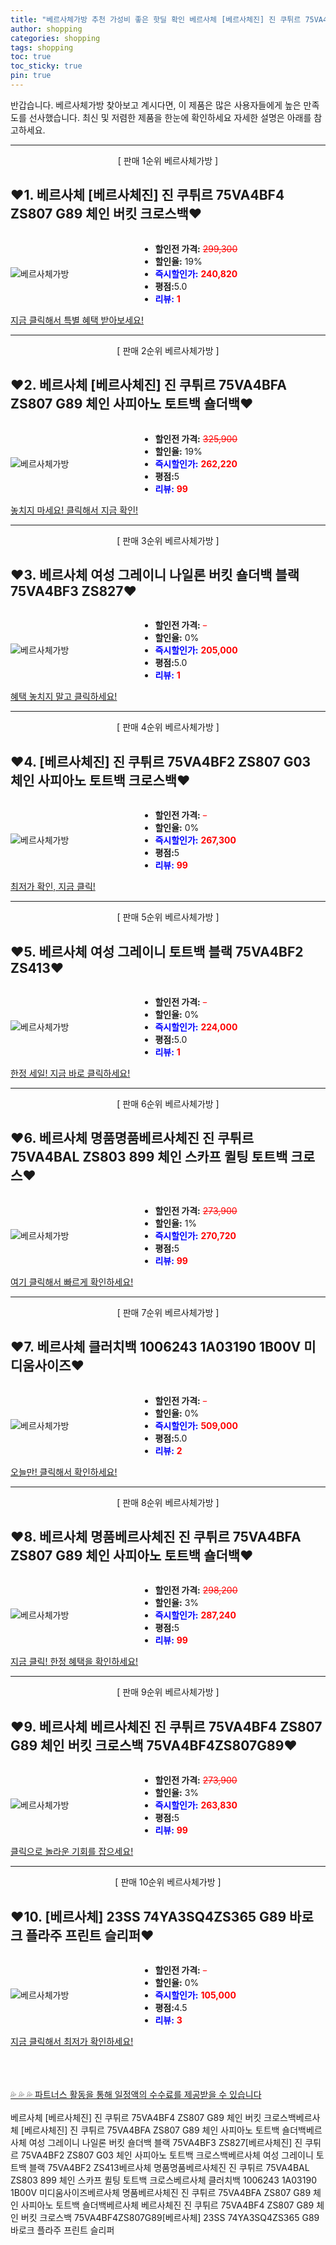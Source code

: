 ```yaml
---
title: "베르사체가방 추천 가성비 좋은 핫딜 확인 베르사체 [베르사체진] 진 쿠튀르 75VA4BF4"
author: shopping
categories: shopping
tags: shopping
toc: true
toc_sticky: true
pin: true
---
```

반갑습니다. 베르사체가방 찾아보고 계시다면, 이 제품은 많은 사용자들에게 높은 만족도를 선사했습니다. 최신 및 저렴한 제품을 한눈에 확인하세요 자세한 설명은 아래를 참고하세요.

---
<p class="toplist" style="margin: 0 auto; display: block; width: fit-content;">[ 판매 1순위 베르사체가방 ]</p>

<h2><strong>❤️1. 베르사체 [베르사체진] 진 쿠튀르 75VA4BF4 ZS807 G89 체인 버킷 크로스백❤️</strong></h2>

<div style="display: flex; align-items: center;">
    <div style="flex: 0.4;">
        <img src="https://thumbnail10.coupangcdn.com/thumbnails/remote/230x230ex/image/vendor_inventory/8af6/1c767010ce8ef35c53b22dd14dcb13b2bbab6504ebf07bc1d5737888220a.jpg" alt="베르사체가방" style="max-width: 100%;">
    </div>
    <div style="flex: 0.6; margin-left: 10px;">
        <ul>
            <li><strong>할인전 가격:</strong> <del style="color: red;">299,300</del></li>
            <li><strong>할인율:</strong> 19%</li>
            <li><span style='color:blue'><strong>즉시할인가:</strong></span> <span style='color:red'><strong>240,820</strong></span></li>
            <li><strong>평점:</strong>5.0</li>
            <li><span style='color:blue'><strong>리뷰:</strong></span> <span style='color:red'><strong>1</strong></span></li>
        </ul>
    </div>
</div>
<div class="center">
    <a href="https://selin100587001.github.io?lptag=AF9450613&subid=githubio&pageKey=7992266827&traceid=V0-153&itemId=22217377556&vendorItemId=90530709708" class="myButton">
        지금 클릭해서 특별 혜택 받아보세요!
    </a>
</div>


---
<p class="toplist" style="margin: 0 auto; display: block; width: fit-content;">[ 판매 2순위 베르사체가방 ]</p>

<h2><strong>❤️2. 베르사체 [베르사체진] 진 쿠튀르 75VA4BFA ZS807 G89 체인 사피아노 토트백 숄더백❤️</strong></h2>

<div style="display: flex; align-items: center;">
    <div style="flex: 0.4;">
        <img src="https://thumbnail7.coupangcdn.com/thumbnails/remote/230x230ex/image/vendor_inventory/18a7/d3a35dbc64bf8e702275de0912713d10284dc2aa818ca1a5bd468c4d274d.jpg" alt="베르사체가방" style="max-width: 100%;">
    </div>
    <div style="flex: 0.6; margin-left: 10px;">
        <ul>
            <li><strong>할인전 가격:</strong> <del style="color: red;">325,900</del></li>
            <li><strong>할인율:</strong> 19%</li>
            <li><span style='color:blue'><strong>즉시할인가:</strong></span> <span style='color:red'><strong>262,220</strong></span></li>
            <li><strong>평점:</strong>5</li>
            <li><span style='color:blue'><strong>리뷰:</strong></span> <span style='color:red'><strong>99</strong></span></li>
        </ul>
    </div>
</div>
<div class="center">
    <a href="https://selin100587001.github.io?lptag=AF9450613&subid=githubio&pageKey=8217549051&traceid=V0-153&itemId=23609006571&vendorItemId=90634677692" class="myButton">
        놓치지 마세요! 클릭해서 지금 확인!
    </a>
</div>


---
<p class="toplist" style="margin: 0 auto; display: block; width: fit-content;">[ 판매 3순위 베르사체가방 ]</p>

<h2><strong>❤️3. 베르사체 여성 그레이니 나일론 버킷 숄더백 블랙 75VA4BF3 ZS827❤️</strong></h2>

<div style="display: flex; align-items: center;">
    <div style="flex: 0.4;">
        <img src="https://thumbnail10.coupangcdn.com/thumbnails/remote/230x230ex/image/vendor_inventory/b5da/6d294d9758aa5338cf18eaed22362ea99d1aaf1596937e04d96299606cf1.jpg" alt="베르사체가방" style="max-width: 100%;">
    </div>
    <div style="flex: 0.6; margin-left: 10px;">
        <ul>
            <li><strong>할인전 가격:</strong> <del style="color: red;">-</del></li>
            <li><strong>할인율:</strong> 0%</li>
            <li><span style='color:blue'><strong>즉시할인가:</strong></span> <span style='color:red'><strong>205,000</strong></span></li>
            <li><strong>평점:</strong>5.0</li>
            <li><span style='color:blue'><strong>리뷰:</strong></span> <span style='color:red'><strong>1</strong></span></li>
        </ul>
    </div>
</div>
<div class="center">
    <a href="https://selin100587001.github.io?lptag=AF9450613&subid=githubio&pageKey=7721959950&traceid=V0-153&itemId=20726899081&vendorItemId=87797592167" class="myButton">
        혜택 놓치지 말고 클릭하세요!
    </a>
</div>


---
<p class="toplist" style="margin: 0 auto; display: block; width: fit-content;">[ 판매 4순위 베르사체가방 ]</p>

<h2><strong>❤️4. [베르사체진] 진 쿠튀르 75VA4BF2 ZS807 G03 체인 사피아노 토트백 크로스백❤️</strong></h2>

<div style="display: flex; align-items: center;">
    <div style="flex: 0.4;">
        <img src="https://thumbnail6.coupangcdn.com/thumbnails/remote/230x230ex/image/vendor_inventory/803a/f9ed5c11b428a0cdd92c51156e01fe5f3ea2016c188fe8e37444b32e17e8.jpg" alt="베르사체가방" style="max-width: 100%;">
    </div>
    <div style="flex: 0.6; margin-left: 10px;">
        <ul>
            <li><strong>할인전 가격:</strong> <del style="color: red;">-</del></li>
            <li><strong>할인율:</strong> 0%</li>
            <li><span style='color:blue'><strong>즉시할인가:</strong></span> <span style='color:red'><strong>267,300</strong></span></li>
            <li><strong>평점:</strong>5</li>
            <li><span style='color:blue'><strong>리뷰:</strong></span> <span style='color:red'><strong>99</strong></span></li>
        </ul>
    </div>
</div>
<div class="center">
    <a href="https://selin100587001.github.io?lptag=AF9450613&subid=githubio&pageKey=7992266701&traceid=V0-153&itemId=22217377234&vendorItemId=89688400849" class="myButton">
        최저가 확인, 지금 클릭!
    </a>
</div>


---
<p class="toplist" style="margin: 0 auto; display: block; width: fit-content;">[ 판매 5순위 베르사체가방 ]</p>

<h2><strong>❤️5. 베르사체 여성 그레이니 토트백 블랙 75VA4BF2 ZS413❤️</strong></h2>

<div style="display: flex; align-items: center;">
    <div style="flex: 0.4;">
        <img src="https://thumbnail6.coupangcdn.com/thumbnails/remote/230x230ex/image/vendor_inventory/8449/dc2fe4aa4173503727f3b91005a0bc67a685338f2ab4d24874384c2809a9.jpg" alt="베르사체가방" style="max-width: 100%;">
    </div>
    <div style="flex: 0.6; margin-left: 10px;">
        <ul>
            <li><strong>할인전 가격:</strong> <del style="color: red;">-</del></li>
            <li><strong>할인율:</strong> 0%</li>
            <li><span style='color:blue'><strong>즉시할인가:</strong></span> <span style='color:red'><strong>224,000</strong></span></li>
            <li><strong>평점:</strong>5.0</li>
            <li><span style='color:blue'><strong>리뷰:</strong></span> <span style='color:red'><strong>1</strong></span></li>
        </ul>
    </div>
</div>
<div class="center">
    <a href="https://selin100587001.github.io?lptag=AF9450613&subid=githubio&pageKey=7721973781&traceid=V0-153&itemId=20726961868&vendorItemId=87797653784" class="myButton">
        한정 세일! 지금 바로 클릭하세요!
    </a>
</div>


---
<p class="toplist" style="margin: 0 auto; display: block; width: fit-content;">[ 판매 6순위 베르사체가방 ]</p>

<h2><strong>❤️6. 베르사체 명품명품베르사체진 진 쿠튀르 75VA4BAL ZS803 899 체인 스카프 퀼팅 토트백 크로스❤️</strong></h2>

<div style="display: flex; align-items: center;">
    <div style="flex: 0.4;">
        <img src="https://thumbnail10.coupangcdn.com/thumbnails/remote/230x230ex/image/vendor_inventory/e036/3fc4185766df545c2164c040feeb2d8d2698a206c43e8d071b18e76db5a3.jpg" alt="베르사체가방" style="max-width: 100%;">
    </div>
    <div style="flex: 0.6; margin-left: 10px;">
        <ul>
            <li><strong>할인전 가격:</strong> <del style="color: red;">273,900</del></li>
            <li><strong>할인율:</strong> 1%</li>
            <li><span style='color:blue'><strong>즉시할인가:</strong></span> <span style='color:red'><strong>270,720</strong></span></li>
            <li><strong>평점:</strong>5</li>
            <li><span style='color:blue'><strong>리뷰:</strong></span> <span style='color:red'><strong>99</strong></span></li>
        </ul>
    </div>
</div>
<div class="center">
    <a href="https://selin100587001.github.io?lptag=AF9450613&subid=githubio&pageKey=8158548921&traceid=V0-153&itemId=23251587225&vendorItemId=90283990840" class="myButton">
        여기 클릭해서 빠르게 확인하세요!
    </a>
</div>


---
<p class="toplist" style="margin: 0 auto; display: block; width: fit-content;">[ 판매 7순위 베르사체가방 ]</p>

<h2><strong>❤️7. 베르사체 클러치백 1006243 1A03190 1B00V 미디움사이즈❤️</strong></h2>

<div style="display: flex; align-items: center;">
    <div style="flex: 0.4;">
        <img src="https://thumbnail7.coupangcdn.com/thumbnails/remote/230x230ex/image/vendor_inventory/2570/6f1e595b20b293c69496a24cd4f7aa2d25057450ae96a67665d4b9659fdd.jpg" alt="베르사체가방" style="max-width: 100%;">
    </div>
    <div style="flex: 0.6; margin-left: 10px;">
        <ul>
            <li><strong>할인전 가격:</strong> <del style="color: red;">-</del></li>
            <li><strong>할인율:</strong> 0%</li>
            <li><span style='color:blue'><strong>즉시할인가:</strong></span> <span style='color:red'><strong>509,000</strong></span></li>
            <li><strong>평점:</strong>5.0</li>
            <li><span style='color:blue'><strong>리뷰:</strong></span> <span style='color:red'><strong>2</strong></span></li>
        </ul>
    </div>
</div>
<div class="center">
    <a href="https://selin100587001.github.io?lptag=AF9450613&subid=githubio&pageKey=7622419271&traceid=V0-153&itemId=20212205701&vendorItemId=82557698971" class="myButton">
        오늘만! 클릭해서 확인하세요!
    </a>
</div>


---
<p class="toplist" style="margin: 0 auto; display: block; width: fit-content;">[ 판매 8순위 베르사체가방 ]</p>

<h2><strong>❤️8. 베르사체 명품베르사체진 진 쿠튀르 75VA4BFA ZS807 G89 체인 사피아노 토트백 숄더백❤️</strong></h2>

<div style="display: flex; align-items: center;">
    <div style="flex: 0.4;">
        <img src="https://thumbnail10.coupangcdn.com/thumbnails/remote/230x230ex/image/vendor_inventory/8413/a564ad1326f162148125ae0f39ae501db47b38a43e2204866722377d4f5a.jpg" alt="베르사체가방" style="max-width: 100%;">
    </div>
    <div style="flex: 0.6; margin-left: 10px;">
        <ul>
            <li><strong>할인전 가격:</strong> <del style="color: red;">298,200</del></li>
            <li><strong>할인율:</strong> 3%</li>
            <li><span style='color:blue'><strong>즉시할인가:</strong></span> <span style='color:red'><strong>287,240</strong></span></li>
            <li><strong>평점:</strong>5</li>
            <li><span style='color:blue'><strong>리뷰:</strong></span> <span style='color:red'><strong>99</strong></span></li>
        </ul>
    </div>
</div>
<div class="center">
    <a href="https://selin100587001.github.io?lptag=AF9450613&subid=githubio&pageKey=8159388957&traceid=V0-153&itemId=23256051552&vendorItemId=90288439364" class="myButton">
        지금 클릭! 한정 혜택을 확인하세요!
    </a>
</div>


---
<p class="toplist" style="margin: 0 auto; display: block; width: fit-content;">[ 판매 9순위 베르사체가방 ]</p>

<h2><strong>❤️9. 베르사체 베르사체진 진 쿠튀르 75VA4BF4 ZS807 G89 체인 버킷 크로스백 75VA4BF4ZS807G89❤️</strong></h2>

<div style="display: flex; align-items: center;">
    <div style="flex: 0.4;">
        <img src="https://thumbnail7.coupangcdn.com/thumbnails/remote/230x230ex/image/vendor_inventory/fd8e/7f637e9401c647134f7819819aca526863af7eaee459b48011db684226d8.jpg" alt="베르사체가방" style="max-width: 100%;">
    </div>
    <div style="flex: 0.6; margin-left: 10px;">
        <ul>
            <li><strong>할인전 가격:</strong> <del style="color: red;">273,900</del></li>
            <li><strong>할인율:</strong> 3%</li>
            <li><span style='color:blue'><strong>즉시할인가:</strong></span> <span style='color:red'><strong>263,830</strong></span></li>
            <li><strong>평점:</strong>5</li>
            <li><span style='color:blue'><strong>리뷰:</strong></span> <span style='color:red'><strong>99</strong></span></li>
        </ul>
    </div>
</div>
<div class="center">
    <a href="https://selin100587001.github.io?lptag=AF9450613&subid=githubio&pageKey=8159388855&traceid=V0-153&itemId=23256051278&vendorItemId=90288439169" class="myButton">
        클릭으로 놀라운 기회를 잡으세요!
    </a>
</div>


---
<p class="toplist" style="margin: 0 auto; display: block; width: fit-content;">[ 판매 10순위 베르사체가방 ]</p>

<h2><strong>❤️10. [베르사체] 23SS 74YA3SQ4ZS365 G89 바로크 플라주 프린트 슬리퍼❤️</strong></h2>

<div style="display: flex; align-items: center;">
    <div style="flex: 0.4;">
        <img src="https://thumbnail8.coupangcdn.com/thumbnails/remote/230x230ex/image/vendor_inventory/07e1/9fbd6a1038bf6f40d0cca7183b1e5faac7ab8c044a5da2ae5bc50afff531.jpg" alt="베르사체가방" style="max-width: 100%;">
    </div>
    <div style="flex: 0.6; margin-left: 10px;">
        <ul>
            <li><strong>할인전 가격:</strong> <del style="color: red;">-</del></li>
            <li><strong>할인율:</strong> 0%</li>
            <li><span style='color:blue'><strong>즉시할인가:</strong></span> <span style='color:red'><strong>105,000</strong></span></li>
            <li><strong>평점:</strong>4.5</li>
            <li><span style='color:blue'><strong>리뷰:</strong></span> <span style='color:red'><strong>3</strong></span></li>
        </ul>
    </div>
</div>
<div class="center">
    <a href="https://selin100587001.github.io?lptag=AF9450613&subid=githubio&pageKey=7089993302&traceid=V0-153&itemId=17664734870&vendorItemId=84834627907" class="myButton">
        지금 클릭해서 최저가 확인하세요!
    </a>
</div>

<br><br><br>[💦 💦 💦 파트너스 활동을 통해 일정액의 수수료를 제공받을 수 있습니다](https://link.coupang.com/a/bcpT2c)<br><br>베르사체 [베르사체진] 진 쿠튀르 75VA4BF4 ZS807 G89 체인 버킷 크로스백베르사체 [베르사체진] 진 쿠튀르 75VA4BFA ZS807 G89 체인 사피아노 토트백 숄더백베르사체 여성 그레이니 나일론 버킷 숄더백 블랙 75VA4BF3 ZS827[베르사체진] 진 쿠튀르 75VA4BF2 ZS807 G03 체인 사피아노 토트백 크로스백베르사체 여성 그레이니 토트백 블랙 75VA4BF2 ZS413베르사체 명품명품베르사체진 진 쿠튀르 75VA4BAL ZS803 899 체인 스카프 퀼팅 토트백 크로스베르사체 클러치백 1006243 1A03190 1B00V 미디움사이즈베르사체 명품베르사체진 진 쿠튀르 75VA4BFA ZS807 G89 체인 사피아노 토트백 숄더백베르사체 베르사체진 진 쿠튀르 75VA4BF4 ZS807 G89 체인 버킷 크로스백 75VA4BF4ZS807G89[베르사체] 23SS 74YA3SQ4ZS365 G89 바로크 플라주 프린트 슬리퍼
